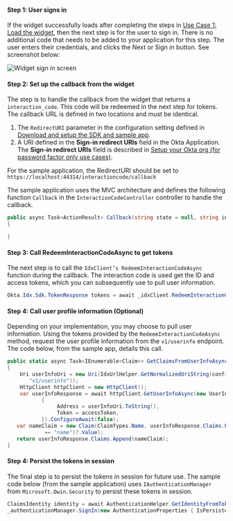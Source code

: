 ####  Step 1: User signs in

If the widget successfully loads after completing the steps in
[Use Case 1: Load the widget](/docs/guides/oie-embedded-widget-use-cases/aspnet/oie-embedded-widget-use-case-load/),
then the next step is for the user to sign in.  There is no
additional code that needs to be added to your application for this
step.  The user enters their credentials, and clicks the Next or Sign
in button.  See screenshot below:

<div class="common-image-format">

![Widget sign in screen](/img/oie-embedded-sdk/oie-embedded-widget-use-case-sign-in-screen.png
 "Widget sign in screen")

</div>

#### Step 2: Set up the callback from the widget

The step is to handle the callback from the widget that
returns a `interaction_code`. This code will be redeemed in the
next step for tokens. The callback URL is defined in two locations
and must be identical.

1. The `RedirectURI` parameter in the configuration setting defined in
   [Download and setup the SDK and sample app](/docs/guides/oie-embedded-sdk-setup/aspnet/oie-embedded-sdk-sample-app-setup/).
1. A URI defined in the **Sign-in redirect URIs** field in the Okta
   Application. The **Sign-in redirect URIs** field is described in
   [Setup your Okta org (for password factor only use cases)](/docs/guides/oie-embedded-sdk-setup/aspnet/oie-embedded-sdk-org-setup/#setup-org-password-only).

For the sample application, the RedirectURI should be set to `https://localhost:44314/interactioncode/callback`

The sample application uses the MVC architecture and defines the following
function `Callback` in the `InteractionCodeController` controller to handle
the callback.

```csharp
public async Task<ActionResult> Callback(string state = null, string interaction_code = null, string error = null, string error_description = null)
{

}
```

#### Step 3: Call RedeemInteractionCodeAsync to get tokens

The next step is to call the `IdxClient’s RedeemInteractionCodeAsync`
function during the callback. The interaction code is used get the ID
and access tokens, which you can subsequently use to pull user information.

```csharp
Okta.Idx.Sdk.TokenResponse tokens = await _idxClient.RedeemInteractionCodeAsync(idxContext, interaction_code);
```

#### Step 4: Call user profile information (Optional)

Depending on your implementation, you may choose to pull user information.
Using the tokens provided by the `RedeemInteractionCodeAsync` method,
request the user profile information from the `v1/userinfo` endpoint.
The code below, from the sample app, details this call.

```csharp
public static async Task<IEnumerable<Claim>> GetClaimsFromUserInfoAsync(IdxConfiguration configuration, string accessToken)
{
    Uri userInfoUri = new Uri(IdxUrlHelper.GetNormalizedUriString(configuration.Issuer,
       "v1/userinfo"));
    HttpClient httpClient = new HttpClient();
    var userInfoResponse = await httpClient.GetUserInfoAsync(new UserInfoRequest
           {
                Address = userInfoUri.ToString(),
                Token = accessToken,
           }).ConfigureAwait(false);
   var nameClaim = new Claim(ClaimTypes.Name, userInfoResponse.Claims.FirstOrDefault(x => x.Type
            == "name")?.Value);
   return userInfoResponse.Claims.Append(nameClaim);
}
```
#### Step 4: Persist the tokens in session

The final step is to persist the tokens in session for future use.
The sample code below (from the sample application) uses
`IAuthenticationManager` from `Microsoft.Owin.Security` to persist
these tokens in session.

```csharp
ClaimsIdentity identity = await AuthenticationHelper.GetIdentityFromTokenResponseAsync(_idxClient.Configuration, tokens);
_authenticationManager.SignIn(new AuthenticationProperties { IsPersistent = false }, identity);
```
